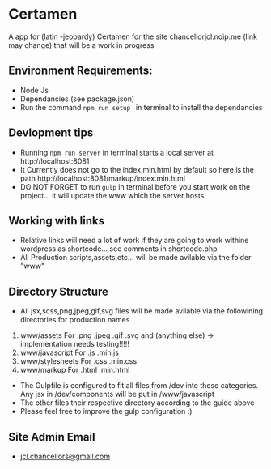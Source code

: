 # Certamen
A app for (latin -jeopardy) Certamen for the site chancellorjcl.noip.me (link may change) that will be a work in progress

## Environment Requirements:
* Node Js
* Dependancies (see package.json)
* Run the command ```npm run setup ``` in terminal to install the dependancies 

## Devlopment tips
* Running ``` npm run server ``` in terminal starts a local server at http://localhost:8081
* It Currently does not go to the index.min.html by default so here is the path http://localhost:8081/markup/index.min.html
* DO NOT FORGET to run ```gulp``` in terminal before you start work on the project... it will update the www which the server hosts!

## Working with links
* Relative links will need a lot of work if they are going to work withine wordpress as shortcode... see comments in shortcode.php
* All Production scripts,assets,etc... will be made avilable via the folder "www"

## Directory Structure
* All jsx,scss,png,jpeg,gif,svg files will be made avilable via the followining directories for production names
1. www/assets        For .png .jpeg .gif .svg and (anything else) -> implementation needs testing!!!!!
2. www/javascript    For .js .min.js
3. www/stylesheets   For .css .min.css
4. www/markup        For .html .min.html 
* The Gulpfile is configured to fit all files from /dev into these categories. Any jsx in /dev/components will be put in /www/javascript
* The other files their respective directory according to the guide above
* Please feel free to improve the gulp configuration :)

## Site Admin Email
* jcl.chancellors@gmail.com
